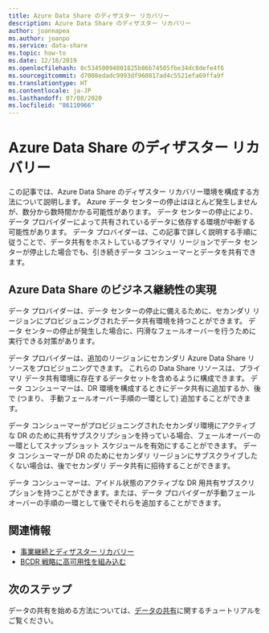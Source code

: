 ```yaml
---
title: Azure Data Share のディザスター リカバリー
description: Azure Data Share のディザスター リカバリー
author: joannapea
ms.author: joanpo
ms.service: data-share
ms.topic: how-to
ms.date: 12/18/2019
ms.openlocfilehash: 8c53450094801825b86b74505fbe34dc8defe4f6
ms.sourcegitcommit: d7008edadc9993df960817ad4c5521efa69ffa9f
ms.translationtype: HT
ms.contentlocale: ja-JP
ms.lasthandoff: 07/08/2020
ms.locfileid: "86110966"
---
```

# <a name="disaster-recovery-for-azure-data-share"></a>Azure Data Share のディザスター リカバリー

この記事では、Azure Data Share のディザスター リカバリー環境を構成する方法について説明します。 Azure データ センターの停止はほとんど発生しませんが、数分から数時間かかる可能性があります。 データ センターの停止により、データ プロバイダーによって共有されているデータに依存する環境が中断する可能性があります。 データ プロバイダーは、この記事で詳しく説明する手順に従うことで、データ共有をホストしているプライマリ リージョンでデータ センターが停止した場合でも、引き続きデータ コンシューマーとデータを共有できます。 

## <a name="achieving-business-continuity-for-azure-data-share"></a>Azure Data Share のビジネス継続性の実現

データ プロバイダーは、データ センターの停止に備えるために、セカンダリ リージョンにプロビジョニングされたデータ共有環境を持つことができます。 データ センターの停止が発生した場合に、円滑なフェールオーバーを行うために実行できる対策があります。 

データ プロバイダーは、追加のリージョンにセカンダリ Azure Data Share リソースをプロビジョニングできます。 これらの Data Share リソースは、プライマリ データ共有環境に存在するデータセットを含めるように構成できます。 データ コンシューマーは、DR 環境を構成するときにデータ共有に追加するか、後で (つまり、 手動フェールオーバー手順の一環として) 追加することができます。

データ コンシューマーがプロビジョニングされたセカンダリ環境にアクティブな DR のために共有サブスクリプションを持っている場合、フェールオーバーの一環としてスナップショット スケジュールを有効にすることができます。 データ コンシューマーが DR のためにセカンダリ リージョンにサブスクライブしたくない場合は、後でセカンダリ データ共有に招待することができます。 

データ コンシューマーは、アイドル状態のアクティブな DR 用共有サブスクリプションを持つことができます。または、データ プロバイダーが手動フェールオーバーの手順の一環として後でそれらを追加することができます。 

## <a name="related-information"></a>関連情報

- [事業継続とディザスター リカバリー](https://docs.microsoft.com/azure/best-practices-availability-paired-regions)
- [BCDR 戦略に高可用性を組み込む](https://docs.microsoft.com/azure/architecture/solution-ideas/articles/build-high-availability-into-your-bcdr-strategy)

## <a name="next-steps"></a>次のステップ

データの共有を始める方法については、[データの共有](share-your-data.md)に関するチュートリアルをご覧ください。




